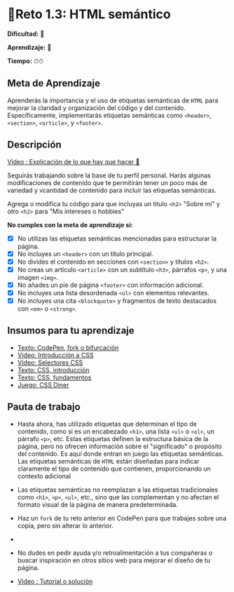 # 🔹Reto 1.3: HTML semántico

**Dificultad:** 🌻

**Aprendizaje:** 🍯

**Tiempo:** ⏱⏱

## Meta de Aprendizaje

Aprenderás la importancia y el uso de etiquetas semánticas de `HTML` para mejorar la claridad y organización del código y del contenido. Específicamente, implementarás etiquetas semánticas como `<header>`, `<section>`, `<article>`, y `<footer>`.

## Descripción

[Video : Explicación de lo que hay que hacer 🌟]()

Seguirás trabajando sobre la base de tu perfil personal. Harás algunas modificaciones de contenido que te permitirán tener un poco más de variedad y vcantidad de contenido para incluir las etiquetas semánticas.   

Agrega o modifica tu código para que incluyas un titulo `<h2>` "Sobre mí" y otro `<h2>` para "Mis intereses o hobbies"

**No cumples con la meta de aprendizaje si:**

- [x] No utilizas las etiquetas semánticas mencionadas para estructurar la página.
- [x] No incluyes un `<header>` con un título principal.
- [x] No divides el contenido en secciones con `<section>` y títulos `<h2>`.
- [x] No creas un artículo `<article>` con un subtítulo `<h3>`, párrafos `<p>`, y una imagen `<img>`.
- [x] No añades un pie de página `<footer>` con información adicional.
- [x] No incluyes una lista desordenada `<ul>` con elementos relevantes.
- [x] No incluyes una cita `<blockquote>` y fragmentos de texto destacados con `<em>` o `<strong>`.

## Insumos para tu aprendizaje

- [Texto: CodePen, fork o bifurcación](https://laboratoria1.gitbook.io/codigom/curriculum_dev/topics/editors_codepen_fork)
- [Video: Introducción a CSS](https://www.youtube.com/watch?v=AGDDdsiZ0Ko)
- [Video: Selectores CSS](https://www.youtube.com/watch?v=ZNskBxLVOfs)
- [Texto: CSS, introducción](https://laboratoria1.gitbook.io/codigom/curriculum_dev/topics/css_intro)
- [Texto: CSS, fundamentos](https://laboratoria1.gitbook.io/codigom/curriculum_dev/topics/css_fundamentos)
- [Juego: CSS Diner](https://flukeout.github.io/)

## Pauta de trabajo

- Hasta ahora, has utilizado etiquetas que determinan el tipo de contenido, como si es un encabezado `<h1>`, una lista `<ul>` o `<ol>`, un párrafo `<p>`, etc. Estas etiquetas definen la estructura básica de la página, pero no ofrecen información sobre el "significado" o propósito del contenido. Es aquí donde entran en juego las etiquetas semánticas. Las etiquetas semánticas de `HTML` están diseñadas para indicar claramente el tipo de contenido que contienen, proporcionando un contexto adicional

- Las etiquetas semánticas no reemplazan a las etiquetas tradicionales como `<h1>`, `<p>`, `<ul>`, etc., sino que las complementan y no afectan el formato visual de la página de manera predeterminada. 

- Haz un `fork` de tu reto anterior en CodePen para que trabajes sobre una copia, pero sin alterar lo anterior.

- 

- No dudes en pedir ayuda y/o retroalimentación a tus compañeras o buscar inspiración en otros sitios web para mejorar el diseño de tu página.

- [Video : Tutorial o solución](https://www.loom.com/share/36f98b8aecb14c2a8e37055091bf0650)
